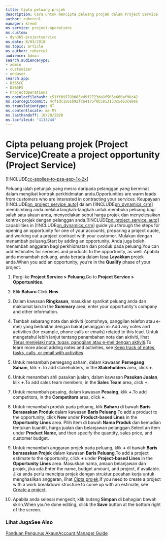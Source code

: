 ```yaml
---
title: Cipta peluang projek
description: Cara untuk mencipta peluang projek dalam Project Service
author: ruhercul
manager: kfend
ms.service: project-operations
ms.custom:
- dyn365-projectservice
ms.date: 8/03/2018
ms.topic: article
ms.author: ruhercul
audience: Admin
search.audienceType:
- admin
- customizer
- enduser
search.app:
- D365CE
- D365PS
- ProjectOperations
ms.openlocfilehash: c51ff895780085ed9f2723da8f505e666af90c42
ms.sourcegitcommit: 4cf1dc1561b92fca4175f0b3813133c5e63ce8e6
ms.translationtype: HT
ms.contentlocale: ms-MY
ms.lasthandoff: 10/28/2020
ms.locfileid: "4133244"
---
```

# <a name="create-a-project-opportunity-project-service"></a><span data-ttu-id="9b7c7-103">Cipta peluang projek (Project Service)</span><span class="sxs-lookup"><span data-stu-id="9b7c7-103">Create a project opportunity (Project Service)</span></span>

[!INCLUDE[cc-applies-to-psa-app-1x-2x](../includes/cc-applies-to-psa-app-1x-2x.md)]

<span data-ttu-id="9b7c7-104">Peluang ialah petunjuk yang mesra daripada pelanggan yang berminat dalam mengikat kontrak perkhidmatan anda.</span><span class="sxs-lookup"><span data-stu-id="9b7c7-104">Opportunities are warm leads from customers who are interested in contracting your services.</span></span> <span data-ttu-id="9b7c7-105">Keupayaan [!INCLUDE[pn_project_service_auto](../includes/pn-project-service-auto.md)] dalam [!INCLUDE[pn_dynamics_crm](../includes/pn-dynamics-crm.md)] membimbing anda melalui langkah-langkah untuk membuka peluang bagi salah satu akaun anda, menyediakan sebut harga projek dan menyelesaikan kontrak projek dengan pelanggan anda.</span><span class="sxs-lookup"><span data-stu-id="9b7c7-105">[!INCLUDE[pn_project_service_auto](../includes/pn-project-service-auto.md)] capabilities in [!INCLUDE[pn_dynamics_crm](../includes/pn-dynamics-crm.md)] guide you through the steps for opening an opportunity for one of your accounts, preparing a project quote, and working out a project contract with your customer.</span></span> <span data-ttu-id="9b7c7-106">Mulakan dengan menambah peluang.</span><span class="sxs-lookup"><span data-stu-id="9b7c7-106">Start by adding an opportunity.</span></span> <span data-ttu-id="9b7c7-107">Anda juga boleh menambah anggaran bagi perkhidmatan dan produk pada peluang.</span><span class="sxs-lookup"><span data-stu-id="9b7c7-107">You can add estimates for services and products to the opportunity, as well.</span></span> <span data-ttu-id="9b7c7-108">Apabila anda menambah peluang, anda berada dalam fasa **Layakkan** projek anda.</span><span class="sxs-lookup"><span data-stu-id="9b7c7-108">When you add an opportunity, you’re in the **Qualify** phase of your project.</span></span>  
  
1.  <span data-ttu-id="9b7c7-109">Pergi ke **Project Service > Peluang**.</span><span class="sxs-lookup"><span data-stu-id="9b7c7-109">Go to **Project Service > Opportunities**.</span></span>  
  
2.  <span data-ttu-id="9b7c7-110">Klik **Baharu**.</span><span class="sxs-lookup"><span data-stu-id="9b7c7-110">Click **New**.</span></span>  
  
3.  <span data-ttu-id="9b7c7-111">Dalam kawasan **Ringkasan**, masukkan syarikat peluang anda dan maklumat lain.</span><span class="sxs-lookup"><span data-stu-id="9b7c7-111">In the **Summary** area, enter your opportunity's company and other information.</span></span>  
  
4.  <span data-ttu-id="9b7c7-112">Tambah sebarang nota dan aktiviti (contohnya, panggilan telefon atau e-mel) yang berkaitan dengan bakal pelanggan ini.</span><span class="sxs-lookup"><span data-stu-id="9b7c7-112">Add any notes and activities (for example, phone calls or emails) related to this lead.</span></span> <span data-ttu-id="9b7c7-113">Untuk mengetahui lebih lanjut tentang penambahan nota dan aktiviti, lihat [Terus menjejaki nota, tugas, panggilan atau e-mel dengan aktiviti](https://docs.microsoft.com/dynamics365/customerengagement/on-premises/basics/work-with-activities).</span><span class="sxs-lookup"><span data-stu-id="9b7c7-113">To learn more about adding notes and activities, see [Keep track of notes, tasks, calls, or email with activities](https://docs.microsoft.com/dynamics365/customerengagement/on-premises/basics/work-with-activities).</span></span>  
  
5.  <span data-ttu-id="9b7c7-114">Untuk menambah pemegang saham, dalam kawasan **Pemegang Saham**, klik **+**.</span><span class="sxs-lookup"><span data-stu-id="9b7c7-114">To add stakeholders, in the **Stakeholders** area, click **+**.</span></span>  
  
6.  <span data-ttu-id="9b7c7-115">Untuk menambah ahli pasukan jualan, dalam kawasan **Pasukan Jualan**, klik **+**.</span><span class="sxs-lookup"><span data-stu-id="9b7c7-115">To add sales team members, in the **Sales Team** area, click **+**.</span></span>  
  
7.  <span data-ttu-id="9b7c7-116">Untuk menambah pesaing, dalam kawasan **Pesaing**, klik **+**.</span><span class="sxs-lookup"><span data-stu-id="9b7c7-116">To add competitors, in the **Competitors** area, click **+**.</span></span>  
  
8.  <span data-ttu-id="9b7c7-117">Untuk menambah produk pada peluang, klik **Baharu** di bawah **Baris Berasaskan Produk** dalam kawasan **Baris Peluang**.</span><span class="sxs-lookup"><span data-stu-id="9b7c7-117">To add a product to the opportunity, click **New** under **Product-based Lines** in the **Opportunity Lines** area.</span></span> <span data-ttu-id="9b7c7-118">Pilih item di bawah **Nama Produk** dan kemudian tentukan kuantiti, harga jualan dan belanjawan pelanggan.</span><span class="sxs-lookup"><span data-stu-id="9b7c7-118">Select an item under **Product Name**, and then specify the quantity, sales price, and customer budget.</span></span>  
  
9. <span data-ttu-id="9b7c7-119">Untuk menambah anggaran projek pada peluang, klik **+** di bawah **Baris berasaskan Projek** dalam kawasan **Baris Peluang**.</span><span class="sxs-lookup"><span data-stu-id="9b7c7-119">To add a project estimate to the opportunity, click **+** under **Project-based Lines** in the **Opportunity Lines** area.</span></span> <span data-ttu-id="9b7c7-120">Masukkan nama, amaun belanjawan dan projek, jika ada.</span><span class="sxs-lookup"><span data-stu-id="9b7c7-120">Enter the name, budget amount, and project, if available.</span></span> <span data-ttu-id="9b7c7-121">Jika anda perlu mencipta projek dengan struktur pecahan kerja untuk menghasilkan anggaran, lihat [Cipta projek](../psa/create-project.md).</span><span class="sxs-lookup"><span data-stu-id="9b7c7-121">If you need to create a project with a work breakdown structure to come up with an estimate, see [Create a project](../psa/create-project.md).</span></span>  
  
10. <span data-ttu-id="9b7c7-122">Apabila anda selesai mengedit, klik butang **Simpan** di bahagian bawah skrin.</span><span class="sxs-lookup"><span data-stu-id="9b7c7-122">When you’re done editing, click the **Save** button at the bottom right of the screen.</span></span>  
  
### <a name="see-also"></a><span data-ttu-id="9b7c7-123">Lihat Juga</span><span class="sxs-lookup"><span data-stu-id="9b7c7-123">See Also</span></span>  
 [<span data-ttu-id="9b7c7-124">Panduan Pengurus Akaun</span><span class="sxs-lookup"><span data-stu-id="9b7c7-124">Account Manager Guide</span></span>](../psa/account-manager-guide.md)
